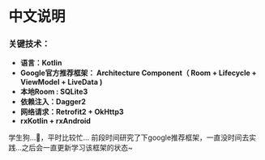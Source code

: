 # 中文说明

### 关键技术：

- **语言：Kotlin**
- **Google官方推荐框架： Architecture Component（ Room + Lifecycle + ViewModel + LiveData )**
- **本地Room : SQLite3**
- **依赖注入：Dagger2**
- **网络请求：Retrofit2 + OkHttp3**
- **rxKotlin + rxAndroid**



学生狗…🐶，平时比较忙...  前段时间研究了下google推荐框架，一直没时间去实践…之后会一直更新学习该框架的状态~





